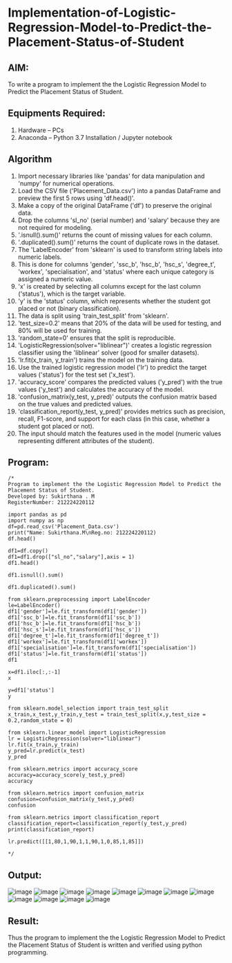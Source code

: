# Implementation-of-Logistic-Regression-Model-to-Predict-the-Placement-Status-of-Student

## AIM:
To write a program to implement the the Logistic Regression Model to Predict the Placement Status of Student.

## Equipments Required:
1. Hardware – PCs
2. Anaconda – Python 3.7 Installation / Jupyter notebook

## Algorithm
1. Import necessary libraries like 'pandas' for data manipulation and 'numpy' for numerical operations.
2. Load the CSV file ('Placement_Data.csv') into a pandas DataFrame and preview the first 5 rows using 'df.head()'.
3. Make a copy of the original DataFrame ('df') to preserve the original data.
4. Drop the columns 'sl_no' (serial number) and 'salary' because they are not required for modeling.
5. '.isnull().sum()' returns the count of missing values for each column.
6. '.duplicated().sum()' returns the count of duplicate rows in the dataset.
7. The 'LabelEncoder' from 'sklearn' is used to transform string labels into numeric labels.
8. This is done for columns 'gender', 'ssc_b', 'hsc_b', 'hsc_s', 'degree_t', 'workex', 'specialisation', and 'status' where each unique category is assigned a numeric value.
9. 'x' is created by selecting all columns except for the last column ('status'), which is the target variable.
10. 'y' is the 'status' column, which represents whether the student got placed or not (binary classification).
11. The data is split using 'train_test_split' from 'sklearn'.
12. 'test_size=0.2' means that 20% of the data will be used for testing, and 80% will be used for training.
13. 'random_state=0' ensures that the split is reproducible.
14. 'LogisticRegression(solver="liblinear")' creates a logistic regression classifier using the 'liblinear' solver (good for smaller datasets).
15. 'lr.fit(x_train, y_train') trains the model on the training data.
16.  Use the trained logistic regression model ('lr') to predict the target values ('status') for the test set ('x_test').
17.  'accuracy_score' compares the predicted values ('y_pred') with the true values ('y_test') and calculates the accuracy of the model.
18.  'confusion_matrix(y_test, y_pred)' outputs the confusion matrix based on the true values and predicted values.
19.  'classification_report(y_test, y_pred)' provides metrics such as precision, recall, F1-score, and support for each class (in this case, whether a student got placed or not).
20.  The input should match the features used in the model (numeric values representing different attributes of the student).

 

## Program:
```
/*
Program to implement the the Logistic Regression Model to Predict the Placement Status of Student.
Developed by: Sukirthana . M 
RegisterNumber: 212224220112

import pandas as pd
import numpy as np
df=pd.read_csv('Placement_Data.csv')
print("Name: Sukirthana.M\nReg.no: 212224220112)
df.head()

df1=df.copy()
df1=df1.drop(["sl_no","salary"],axis = 1)
df1.head()

df1.isnull().sum()

df1.duplicated().sum()

from sklearn.preprocessing import LabelEncoder
le=LabelEncoder()
df1['gender']=le.fit_transform(df1['gender'])
df1['ssc_b']=le.fit_transform(df1['ssc_b'])
df1['hsc_b']=le.fit_transform(df1['hsc_b'])
df1['hsc_s']=le.fit_transform(df1['hsc_s'])
df1['degree_t']=le.fit_transform(df1['degree_t'])
df1['workex']=le.fit_transform(df1['workex'])
df1['specialisation']=le.fit_transform(df1['specialisation'])
df1['status']=le.fit_transform(df1['status'])
df1

x=df1.iloc[:,:-1]
x

y=df1['status']
y

from sklearn.model_selection import train_test_split
x_train,x_test,y_train,y_test = train_test_split(x,y,test_size = 0.2,random_state = 0)

from sklearn.linear_model import LogisticRegression
lr = LogisticRegression(solver="liblinear")
lr.fit(x_train,y_train)
y_pred=lr.predict(x_test)
y_pred

from sklearn.metrics import accuracy_score
accuracy=accuracy_score(y_test,y_pred)
accuracy

from sklearn.metrics import confusion_matrix
confusion=confusion_matrix(y_test,y_pred)
confusion

from sklearn.metrics import classification_report
classification_report=classification_report(y_test,y_pred)
print(classification_report)

lr.predict([[1,80,1,90,1,1,90,1,0,85,1,85]])

*/
```

## Output:
![image](https://github.com/user-attachments/assets/241892bf-1f05-4eaf-bff2-c27d18444ac1)
![image](https://github.com/user-attachments/assets/0384b301-5196-4b05-b644-ef33c5f9fad5)
![image](https://github.com/user-attachments/assets/6c6df437-ed23-4814-8790-9f420fd4a302)
![image](https://github.com/user-attachments/assets/a94841d5-5a68-463b-a4aa-44dca3b32e5a)
![image](https://github.com/user-attachments/assets/a064ea05-6432-4c09-91ea-a1bd04f6c9cf)
![image](https://github.com/user-attachments/assets/bc2da33c-421b-45e4-a5ed-6f8688e4dae9)
![image](https://github.com/user-attachments/assets/088d3ebf-cf47-4079-a81e-07335f3c229d)
![image](https://github.com/user-attachments/assets/b8ee1f56-a9bf-4e8c-acd7-e062f3536e1e)
![image](https://github.com/user-attachments/assets/2d8915a3-e268-4bf3-9b89-3f74ae08c155)
![image](https://github.com/user-attachments/assets/2eeae7e6-91c3-454c-8c33-ab9f7b627889)
![image](https://github.com/user-attachments/assets/8c31fcdb-2c0e-4040-8a5b-ff5d1fafefc7)
![image](https://github.com/user-attachments/assets/528e8f28-a13f-4161-a161-724f40ac8951)









## Result:
Thus the program to implement the the Logistic Regression Model to Predict the Placement Status of Student is written and verified using python programming.
